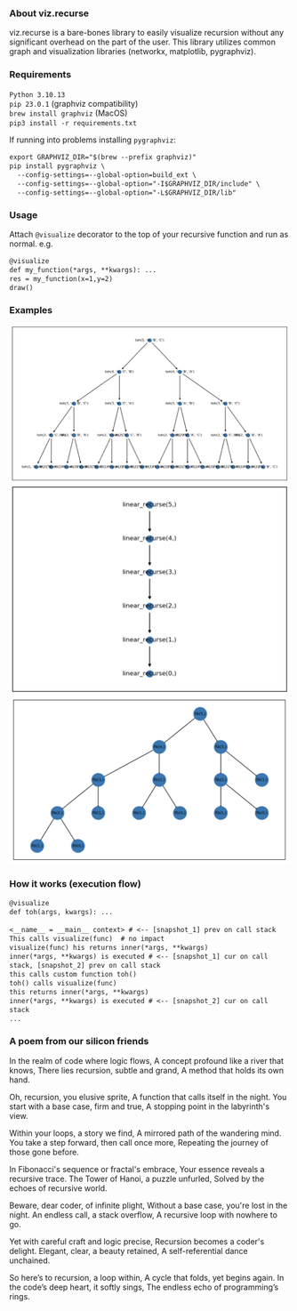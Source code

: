 ### About viz.recurse
viz.recurse is a bare-bones library to easily visualize recursion without any significant overhead on the part of the user. This library utilizes common graph and visualization libraries (networkx, matplotlib, pygraphviz).

### Requirements
`Python 3.10.13`\
`pip 23.0.1` (graphviz compatibility)\
`brew install graphviz` (MacOS)\
`pip3 install -r requirements.txt`

If running into problems installing `pygraphviz`:
```
export GRAPHVIZ_DIR="$(brew --prefix graphviz)"
pip install pygraphviz \
  --config-settings=--global-option=build_ext \
  --config-settings=--global-option="-I$GRAPHVIZ_DIR/include" \
  --config-settings=--global-option="-L$GRAPHVIZ_DIR/lib"
```
### Usage
Attach `@visualize` decorator to the top of your recursive function and run as normal. e.g.
```
@visualize
def my_function(*args, **kwargs): ...
res = my_function(x=1,y=2)
draw()
```
### Examples
![Towers of Hanoi](https://github.com/CodyPedersen/viz.recurse/blob/main/examples/images/toh.png?raw=true)
![Linear](https://github.com/CodyPedersen/viz.recurse/blob/main/examples/images/linear.png?raw=true)
![Fibonacci](https://github.com/CodyPedersen/viz.recurse/blob/main/examples/images/fib.png?raw=true)

### How it works (execution flow)

  ```
  @visualize
  def toh(args, kwargs): ...

  <__name__ = __main__ context> # <-- [snapshot_1] prev on call stack
  This calls visualize(func)  # no impact
  visualize(func) his returns inner(*args, **kwargs)
  inner(*args, **kwargs) is executed # <-- [snapshot_1] cur on call stack, [snapshot_2] prev on call stack
  this calls custom function toh()
  toh() calls visualize(func)
  this returns inner(*args, **kwargs)
  inner(*args, **kwargs) is executed # <-- [snapshot_2] cur on call stack
  ...
  ```


### A poem from our silicon friends
In the realm of code where logic flows,
A concept profound like a river that knows,
There lies recursion, subtle and grand,
A method that holds its own hand.

Oh, recursion, you elusive sprite,
A function that calls itself in the night.
You start with a base case, firm and true,
A stopping point in the labyrinth's view.

Within your loops, a story we find,
A mirrored path of the wandering mind.
You take a step forward, then call once more,
Repeating the journey of those gone before.

In Fibonacci's sequence or fractal's embrace,
Your essence reveals a recursive trace.
The Tower of Hanoi, a puzzle unfurled,
Solved by the echoes of recursive world.

Beware, dear coder, of infinite plight,
Without a base case, you're lost in the night.
An endless call, a stack overflow,
A recursive loop with nowhere to go.

Yet with careful craft and logic precise,
Recursion becomes a coder's delight.
Elegant, clear, a beauty retained,
A self-referential dance unchained.

So here’s to recursion, a loop within,
A cycle that folds, yet begins again.
In the code’s deep heart, it softly sings,
The endless echo of programming’s rings.